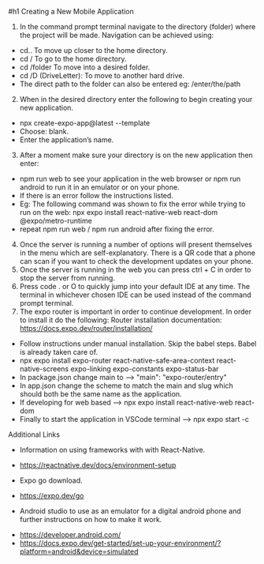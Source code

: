 #h1 Creating a New Mobile Application
1.	In the command prompt terminal navigate to the directory (folder) where the project will be made. Navigation can be achieved using:
-	cd..  To move up closer to the home directory.
-	cd / To go to the home directory.
-	cd /folder To move into a desired folder.
-	cd /D (DriveLetter): To move to another hard drive.
-	The direct path to the folder can also be entered eg: /enter/the/path
2.	When in the desired directory enter the following to begin creating your new application.
-	npx create-expo-app@latest --template
-	Choose: blank. 
-	Enter the application’s name.
3.	After a moment make sure your directory is on the new application then enter:
-	npm run web to see your application in the web browser or npm run android to run it in an emulator or on your phone.
-	If there is an error follow the instructions listed. 
-	Eg: The following command was shown to fix the error while trying to run on the web: npx expo install react-native-web react-dom @expo/metro-runtime 
-	repeat npm run web / npm run android after fixing the error.
4.	Once the server is running a number of options will present themselves in the menu which are self-explanatory. There is a QR code that a phone can scan if you want to check the development updates on your phone.
5.	Once the server is running in the web you can press ctrl + C in order to stop the server from running.
6.	Press code . or O to quickly jump into your default IDE at any time. The terminal in whichever chosen IDE can be used instead of the command prompt terminal.
7.	The expo router is important in order to continue development. In order to install it do the following:
Router installation documentation: https://docs.expo.dev/router/installation/
-	Follow instructions under manual installation. Skip the babel steps. Babel is already taken care of.
-	npx expo install expo-router react-native-safe-area-context react-native-screens expo-linking expo-constants expo-status-bar
-	In package.json change main to --> "main": "expo-router/entry"
-	In app.json change the scheme to match the main and slug which should both be the same name as the application.
-	If developing for web based --> npx expo install react-native-web react-dom
-	Finally to start the application in VSCode terminal --> npx expo start -c

Additional Links
-	Information on using frameworks with with React-Native.
+	https://reactnative.dev/docs/environment-setup
-	Expo go download.
+	https://expo.dev/go
-	Android studio to use as an emulator for a digital android phone and further instructions on how to make it work.
+	https://developer.android.com/
+	https://docs.expo.dev/get-started/set-up-your-environment/?platform=android&device=simulated
